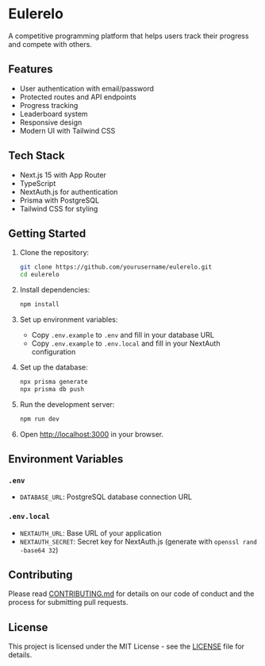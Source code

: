 # Eulerelo

A competitive programming platform that helps users track their progress and compete with others.

## Features

- User authentication with email/password
- Protected routes and API endpoints
- Progress tracking
- Leaderboard system
- Responsive design
- Modern UI with Tailwind CSS

## Tech Stack

- Next.js 15 with App Router
- TypeScript
- NextAuth.js for authentication
- Prisma with PostgreSQL
- Tailwind CSS for styling

## Getting Started

1. Clone the repository:
   ```bash
   git clone https://github.com/yourusername/eulerelo.git
   cd eulerelo
   ```

2. Install dependencies:
   ```bash
   npm install
   ```

3. Set up environment variables:
   - Copy `.env.example` to `.env` and fill in your database URL
   - Copy `.env.example` to `.env.local` and fill in your NextAuth configuration

4. Set up the database:
   ```bash
   npx prisma generate
   npx prisma db push
   ```

5. Run the development server:
   ```bash
   npm run dev
   ```

6. Open [http://localhost:3000](http://localhost:3000) in your browser.

## Environment Variables

### `.env`
- `DATABASE_URL`: PostgreSQL database connection URL

### `.env.local`
- `NEXTAUTH_URL`: Base URL of your application
- `NEXTAUTH_SECRET`: Secret key for NextAuth.js (generate with `openssl rand -base64 32`)

## Contributing

Please read [CONTRIBUTING.md](CONTRIBUTING.md) for details on our code of conduct and the process for submitting pull requests.

## License

This project is licensed under the MIT License - see the [LICENSE](LICENSE) file for details.
